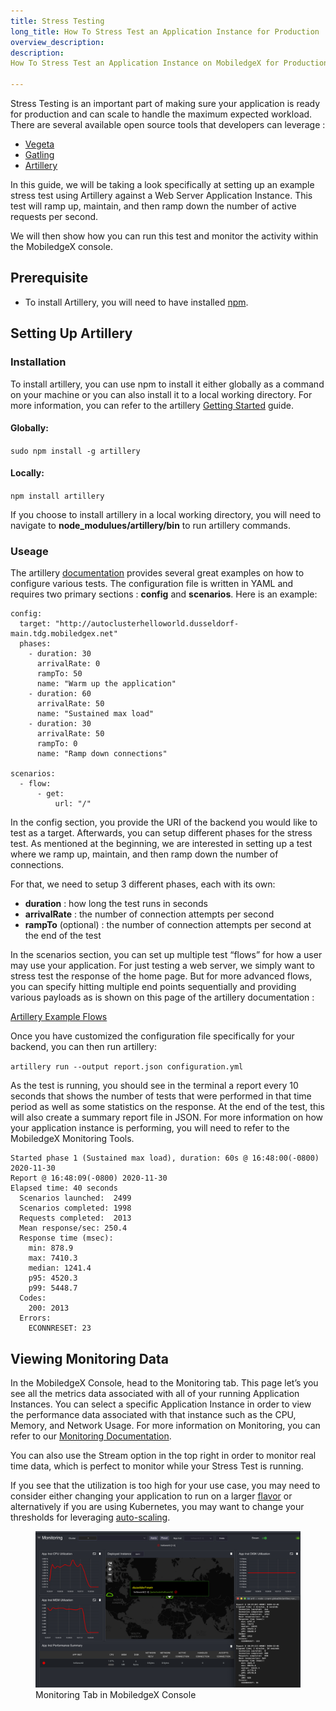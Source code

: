 ```yaml
---
title: Stress Testing
long_title: How To Stress Test an Application Instance for Production
overview_description:
description:
How To Stress Test an Application Instance on MobiledgeX for Production Deployments

---
```


Stress Testing is an important part of making sure your application is ready for production and can scale to handle the maximum expected workload. There are several available open source tools that developers can leverage :

- [Vegeta](https://github.com/tsenart/vegeta)
- [Gatling](https://gatling.io/)
- [Artillery](https://artillery.io/)

In this guide, we will be taking a look specifically at setting up an example stress test using Artillery against a Web Server Application Instance. This test will ramp up, maintain, and then ramp down the number of active requests per second.

We will then show how you can run this test and monitor the activity within the MobiledgeX console.

## Prerequisite

- To install Artillery, you will need to have installed [npm](https://www.npmjs.com/).

## Setting Up Artillery

### Installation

To install artillery, you can use npm to install it either globally as a command on your machine or you can also install it to a local working directory. For more information, you can refer to the artillery [Getting Started](https://artillery.io/docs/guides/getting-started/installing-artillery.html#System-requirements) guide.

#### Globally:

`sudo npm install -g artillery`

#### Locally:

`npm install artillery`

If you choose to install artillery in a local working directory, you will need to navigate to **node_modulues/artillery/bin** to run artillery commands.

### Useage

The artillery [documentation](https://artillery.io/docs/guides/guides/test-script-reference.html#Overview) provides several great examples on how to configure various tests. The configuration file is written in YAML and requires two primary sections : **config** and **scenarios**. Here is an example:

```
config:
  target: "http://autoclusterhelloworld.dusseldorf-main.tdg.mobiledgex.net"
  phases:
    - duration: 30
      arrivalRate: 0
      rampTo: 50
      name: "Warm up the application"
    - duration: 60
      arrivalRate: 50
      name: "Sustained max load"
    - duration: 30
      arrivalRate: 50
      rampTo: 0
      name: "Ramp down connections"

scenarios:
  - flow:
      - get:
          url: "/"

```

In the config section, you provide the URI of the backend you would like to test as a target. Afterwards, you can setup different phases for the stress test. As mentioned at the beginning, we are interested in setting up a test where we ramp up, maintain, and then ramp down the number of connections.

For that, we need to setup 3 different phases, each with its own:

- **duration** : how long the test runs in seconds
- **arrivalRate** : the number of connection attempts per second
- **rampTo** (optional) : the number of connection attempts per second at the end of the test

In the scenarios section, you can set up multiple test “flows” for how a user may use your application. For just testing a web server, we simply want to stress test the response of the home page. But for more advanced flows, you can specify hitting multiple end points sequentially and providing various payloads as is shown on this page of the artillery documentation :

[Artillery Example Flows](https://artillery.io/docs/guides/getting-started/core-concepts.html#Putting-it-all-together)

Once you have customized the configuration file specifically for your backend, you can then run artillery:

`artillery run --output report.json configuration.yml`

As the test is running, you should see in the terminal a report every 10 seconds that shows the number of tests that were performed in that time period as well as some statistics on the response. At the end of the test, this will also create a summary report file in JSON. For more information on how your application instance is performing, you will need to refer to the MobiledgeX Monitoring Tools.

```
Started phase 1 (Sustained max load), duration: 60s @ 16:48:00(-0800) 2020-11-30
Report @ 16:48:09(-0800) 2020-11-30
Elapsed time: 40 seconds
  Scenarios launched:  2499
  Scenarios completed: 1998
  Requests completed:  2013
  Mean response/sec: 250.4
  Response time (msec):
    min: 878.9
    max: 7410.3
    median: 1241.4
    p95: 4520.3
    p99: 5448.7
  Codes:
    200: 2013
  Errors:
    ECONNRESET: 23

```

## Viewing Monitoring Data

In the MobiledgeX Console, head to the Monitoring tab. This page let’s you see all the metrics data associated with all of your running Application Instances. You can select a specific Application Instance in order to view the performance data associated with that instance such as the CPU, Memory, and Network Usage. For more information on Monitoring, you can refer to our [Monitoring Documentation](/deployments/monitoring-and-metrics).

You can also use the Stream option in the top right in order to monitor real time data, which is perfect to monitor while your Stress Test is running.

If you see that the utilization is too high for your use case, you may need to consider either changing your application to run on a larger [flavor](/deployments/deployment-workflow/flavors) or alternatively if you are using Kubernetes, you may want to change your thresholds for leveraging [auto-scaling](/deployments/application-runtime/autoscale).

<figure class="half">
  <img src="/developer/assets/stress-test/monitoring-stress-test.png" class="img-fluid slb" alt="Monitoring Tab in MobiledgeX Console">
  <figcaption>Monitoring Tab in MobiledgeX Console</figcaption>

</figure>

